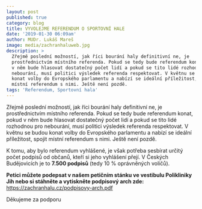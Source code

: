 ```yaml
---
layout: post
published: true
category: blog
title: VYVOLEJME REFERENDUM O SPORTOVNÍ HALE
date: '2019-01-30 06:09am'
author: MUDr. Lukáš Mareš
image: media/zachranhaluweb.jpg
description: >
  Zřejmě poslední možností, jak říci bourání haly definitivní ne, je
  prostřednictvím místního referenda. Pokud se tedy bude referendum konat, pokud
  v něm bude hlasovat dostatečný počet lidí a pokud se tito lidé rozhodnou pro
  nebourání, musí politici výsledek referenda respektovat. V květnu se budou
  konat volby do Evropského parlamentu a nabízí se ideální příležitost, spojit
  místní referendum s nimi. Ještě není pozdě.
tags: 'Referendum, Sportovní hala'
---
```

Zřejmě poslední možností, jak říci bourání haly definitivní ne, je prostřednictvím místního referenda. Pokud se tedy bude referendum konat, pokud v něm bude hlasovat dostatečný počet lidí a pokud se tito lidé rozhodnou pro nebourání, musí politici výsledek referenda respektovat. V květnu se budou konat volby do Evropského parlamentu a nabízí se ideální příležitost, spojit místní referendum s nimi. Ještě není pozdě.

K tomu, aby bylo referendum vyhlášené, je však potřeba sesbírat určitý počet podpisů od občanů, kteří si jeho vyhlášení přejí. V Českých Budějovicích je to **7.500 podpisů** (tedy 10 % oprávněných voličů).

**Petici můžete podepsat v našem petičním stánku ve vestibulu Polikliniky Jih nebo si stáhněte a vytiskněte podpisový arch zde:** <https://zachranhalu.cz/podpisovy-arch.pdf>

Děkujeme za podporu
